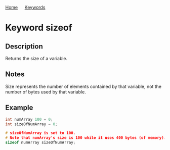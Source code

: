 [Home](https://puckowski.github.io/concert/) <span>&emsp;</span> [Keywords](https://puckowski.github.io/concert/keywords.html)

# Keyword sizeof

## Description

Returns the size of a variable.

## Notes

Size represents the number of elements contained by that variable, not the number of bytes used by that variable.

## Example

```cpp
int numArray 100 = 0;
int sizeOfNumArray = 0;

# sizeOfNumArray is set to 100.
# Note that numArray's size is 100 while it uses 400 bytes (of memory).
sizeof numArray sizeOfNumArray;
```
